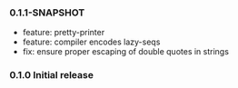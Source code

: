 ### 0.1.1-SNAPSHOT
* feature: pretty-printer
* feature: compiler encodes lazy-seqs
* fix: ensure proper escaping of double quotes in strings

### 0.1.0 Initial release